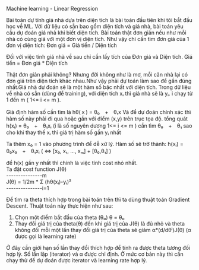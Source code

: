 Machine learning - Linear Regression

Bài toán dự tính giá nhà dựa trên diện tích là bài toán đầu tiên khi tôi bắt đầu học về ML. Với dữ liệu có sẵn bao gồm diện tích và giá nhà, bài toán yêu cầu dự đoán giá nhà khi biết diện tích.
Bài toán thật đơn giản nếu như mỗi nhà có cùng giá với một đơn vị diện tích.
Như vậy chỉ cần tìm đơn giá của 1 đơn vị diện tích:
Đơn giá = Giá tiền / Diện tích

Đối với việc tính giá nhà về sau chỉ cần lấy tích của Đơn giá và Diện tích.
Giá tiền = Đơn giá * Diện tích

Thật đơn giản phải không? Nhưng đời không như là mơ, mỗi căn nhà lại có đơn giá trên diện tích khác nhau.Như vậy phải dự toán làm sao để gần đúng nhất.Giá nhà dự đoán sẽ là một hàm số bậc nhất với diện tích.
Trong dữ liệu về nhà có sẵn (dùng để training), với diện tích xᵢ thì giá nhà sẽ là yᵢ. i chạy từ 1 đến m ( 1<= i <= m ).

Giả định hàm số cần tìm là hθ(ｘ) = θ₀　+　θ₁x
Và để dự đoán chính xác thì hàm số này phải đi qua hoặc gần với điểm (x,y) trên trục tọa độ.
tổng quát
h(xᵢ) = θ₀　+　θ₁xᵢ (i là số nguyên dương 1<= i <= m )
cần tìm θ₀　+　θ₁ sao cho khi thay thế xᵢ thì giá trị hàm số gần yᵢ nhất

Ta thêm x₀ = 1 vào phương trình để dễ xử lý.
Hàm số sẽ trở thành:
h(xᵢ) = θ₀x₀　+　θ₁xᵢ ( <=> [x₀, x₁, ..., xₘ] + [θ₀,θ₁] )

để h(x) gần y nhất thì chính là việc tính cost nhỏ nhất.  
Ta đặt cost function J(θ)  
---------------m  
J(θ) = 1/2m * Σ  (hθ(xᵢ)-yᵢ)²  
---------------i=1  

Để tìm ra theta thích hợp trong bài toán trên thì ta dùng thuật toán Gradient Descent.
Thuật toán này thực hiện như sau:
1. Chọn một điểm bắt đầu của theta (θ₀) 
    θ = θ₀
2. Thay đổi giá trị của theta(θ) đến khi giá trị của J(θ) là đủ nhỏ và theta không đổi 
    mỗi một lần thay đổi giá trị của theta sẽ giảm α*(d/dθʲ)J(θ)
    (α được gọi là learning rate)

Ở đây cần giới hạn số lần thay đổi thích hợp để tính ra được theta tương đối hợp lý.
Số lần lặp (iterator) và α được chỉ định. Ở mức cơ bản này thì cần chạy thử để dự đoán được iterator và learning rate hợp lý.

